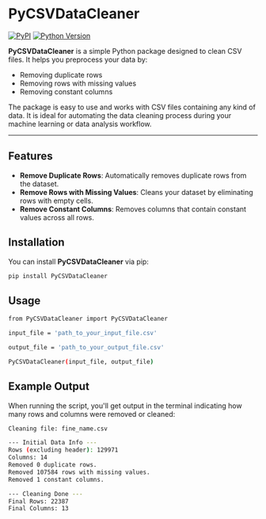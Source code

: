 # PyCSVDataCleaner

[![PyPI](https://img.shields.io/pypi/v/PyCSVDataCleaner)](https://pypi.org/project/PyCSVDataCleaner/)
[![Python Version](https://img.shields.io/pypi/pyversions/PyCSVDataCleaner)](https://pypi.org/project/PyCSVDataCleaner/)


**PyCSVDataCleaner** is a simple Python package designed to clean CSV files. It helps you preprocess your data by:
- Removing duplicate rows
- Removing rows with missing values
- Removing constant columns

The package is easy to use and works with CSV files containing any kind of data. It is ideal for automating the data cleaning process during your machine learning or data analysis workflow.

---

## Features

- **Remove Duplicate Rows**: Automatically removes duplicate rows from the dataset.
- **Remove Rows with Missing Values**: Cleans your dataset by eliminating rows with empty cells.
- **Remove Constant Columns**: Removes columns that contain constant values across all rows.

## Installation

You can install **PyCSVDataCleaner** via pip:

```bash
pip install PyCSVDataCleaner
```

## Usage

```bash
from PyCSVDataCleaner import PyCSVDataCleaner

input_file = 'path_to_your_input_file.csv'

output_file = 'path_to_your_output_file.csv'

PyCSVDataCleaner(input_file, output_file)
```

## Example Output
When running the script, you'll get output in the terminal indicating how many rows and columns were removed or cleaned:

```bash
Cleaning file: fine_name.csv

--- Initial Data Info ---
Rows (excluding header): 129971
Columns: 14
Removed 0 duplicate rows.
Removed 107584 rows with missing values.
Removed 1 constant columns.

--- Cleaning Done ---
Final Rows: 22387
Final Columns: 13
```
